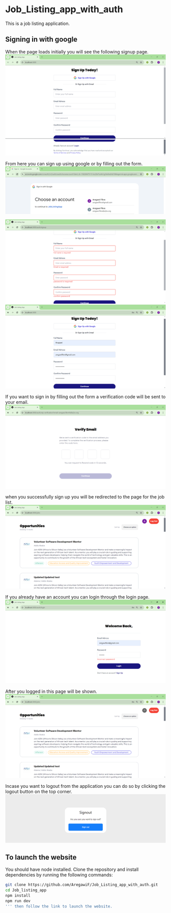 # Job_Listing_app_with_auth
This is a job listing application.

## Signing in with google
When the page loads initially you will see the following signup page.
![Job Listing App Screenshot](./screenshots/signup1.png)
![Job Listing App Screenshot](./screenshots/signup2.png)

From here you can sign up using google or by filling out the form.
![Job Listing App Screenshot](./screenshots/signingoogle.png)


![Job Listing App Screenshot](./screenshots/formvalidated.png)
![Job Listing App Screenshot](./screenshots/customsignin1.png)

If you want to sign in by filling out the form a verification code will be sent to your email.
![Job Listing App Screenshot](./screenshots/otpenter.png)

when you successfully sign up you will be redirected to the page for the job list.
![Job Listing App Screenshot](./screenshots/loggedin1.png)

If you already have an account you can login through the login page.
![Job Listing App Screenshot](./screenshots/loggingin.png)

After you logged in this page will be shown.
![Job Listing App Screenshot](./screenshots/loggedin2.png)

Incase you want to logout from the application you can do so by clicking the logout button on the top corner.
![Job Listing App Screenshot](./screenshots/loggingout.png)



## To launch the website
You should have node installed.
Clone the repository and install dependencies by running the following commands:
```bash
git clone https://github.com/AregawiF/Job_Listing_app_with_auth.git
cd Job_listing_app
npm install
npm run dev
''' then follow the link to launch the website.
